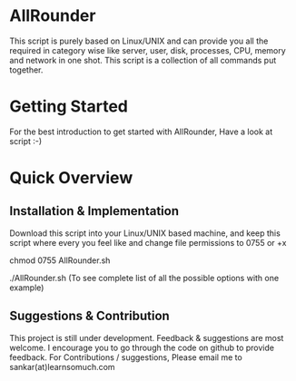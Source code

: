 AllRounder
==========

This script is purely based on Linux/UNIX and can provide you all the required in category wise like server, user, disk, processes, CPU, memory and network in one shot. This script is a collection of all commands put together.

Getting Started
===============

For the best introduction to get started with AllRounder, Have a look at script :-)

Quick Overview
==============

Installation & Implementation
-----------------------------

Download this script into your Linux/UNIX based machine, and keep this script where every you feel like and change file permissions to 0755 or +x

chmod 0755 AllRounder.sh

./AllRounder.sh (To see complete list of all the possible options with one example)

Suggestions & Contribution
--------------------------

This project is still under development. Feedback & suggestions are most welcome. I encourage you to go through the code on github to provide feedback.
For Contributions / suggestions, Please email me to sankar(at)learnsomuch.com 



